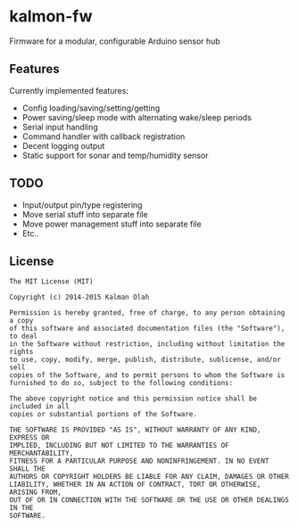 kalmon-fw
=========

Firmware for a modular, configurable Arduino sensor hub

## Features

Currently implemented features:

* Config loading/saving/setting/getting
* Power saving/sleep mode with alternating wake/sleep periods
* Serial input handling
* Command handler with callback registration
* Decent logging output
* Static support for sonar and temp/humidity sensor

## TODO

* Input/output pin/type registering
* Move serial stuff into separate file
* Move power management stuff into separate file
* Etc..

## License

```
The MIT License (MIT)

Copyright (c) 2014-2015 Kalman Olah

Permission is hereby granted, free of charge, to any person obtaining a copy
of this software and associated documentation files (the "Software"), to deal
in the Software without restriction, including without limitation the rights
to use, copy, modify, merge, publish, distribute, sublicense, and/or sell
copies of the Software, and to permit persons to whom the Software is
furnished to do so, subject to the following conditions:

The above copyright notice and this permission notice shall be included in all
copies or substantial portions of the Software.

THE SOFTWARE IS PROVIDED "AS IS", WITHOUT WARRANTY OF ANY KIND, EXPRESS OR
IMPLIED, INCLUDING BUT NOT LIMITED TO THE WARRANTIES OF MERCHANTABILITY,
FITNESS FOR A PARTICULAR PURPOSE AND NONINFRINGEMENT. IN NO EVENT SHALL THE
AUTHORS OR COPYRIGHT HOLDERS BE LIABLE FOR ANY CLAIM, DAMAGES OR OTHER
LIABILITY, WHETHER IN AN ACTION OF CONTRACT, TORT OR OTHERWISE, ARISING FROM,
OUT OF OR IN CONNECTION WITH THE SOFTWARE OR THE USE OR OTHER DEALINGS IN THE
SOFTWARE.
```
